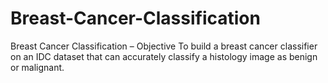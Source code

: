 # Breast-Cancer-Classification

Breast Cancer Classification – Objective
To build a breast cancer classifier on an IDC dataset that can accurately classify a histology image as benign or malignant.

